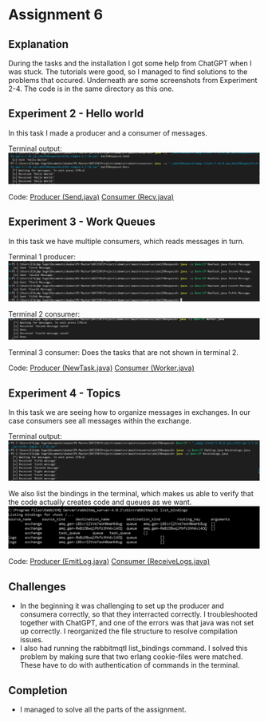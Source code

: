 # Assignment 6

## Explanation 
During the tasks and the installation I got some help from ChatGPT when I was stuck. The tutorials were good, so I managed to find solutions to the problems that occured. Underneath are some screenshots from Experiment 2-4. The code is in the same directory as this one. 

## Experiment 2 - Hello world

In this task I made a producer and a consumer of messages. 

Terminal output:
![HelloWorld.png](Pictures/HelloWorld.png)

Code: 
[Producer (Send.java)](Send.java)
[Consumer (Recv.java)](Recv.java)

## Experiment 3 - Work Queues

In this task we have multiple consumers, which reads messages in turn. 

Terminal 1 producer:
![Messages.png](Pictures/Messages.png)

Terminal 2 consumer:
![WorkersDoingTasksFinal.png](Pictures/WorkersDoingTasksFinal.png)

Terminal 3 consumer: Does the tasks that are not shown in terminal 2.

Code: 
[Producer (NewTask.java)](NewTask.java)
[Consumer (Worker.java)](Worker.java)

## Experiment 4 - Topics

In this task we are seeing how to organize messages in exchanges. In our case consumers see all messages within the exchange.

Terminal output:
![LogScreenshot.png](Pictures/LogScreenshot.png)

We also list the bindings in the terminal, which makes us able to verify that the code actually creates code and queues as we want.
![list_queuesCommand.png](Pictures/list_queuesCommand.png)

Code: 
[Producer (EmitLog.java)](EmitLog.java)
[Consumer (ReceiveLogs.java)](ReceiveLogs.java)

## Challenges
* In the beginning it was challenging to set up the producer and consumera correctly, so that they interracted correctly. I troubleshooted together with ChatGPT, and one of the errors was that java was not set up correctly. I reorganized the file structure to resolve compilation issues. 
* I also had running the rabbitmqtl list_bindings command. I solved this problem by making sure that two erlang cookie-files were matched. These have to do with authentication of commands in the terminal.

## Completion
* I managed to solve all the parts of the assignment.